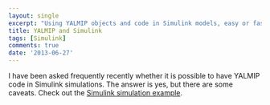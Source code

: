 ```yaml
---
layout: single
excerpt: "Using YALMIP objects and code in Simulink models, easy or fast, your choice."
title: YALMIP and Simulink
tags: [Simulink]
comments: true
date: '2013-06-27'
---
```


I have been asked frequently recently whether it is possible to have YALMIP code in Simulink simulations. The answer is yes, but there are some caveats. Check out the [Simulink simulation example](/example/simulink).

